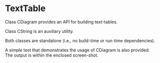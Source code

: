 TextTable
=========

Class CDiagram provides an API for building text-tables.

Class CString is an auxiliary utility.

Both classes are standalone (i.e., no build-time or run-time dependencies).

A simple test that demonstrates the usage of CDiagram is also provided. The output is within the enclosed screen-shot.
